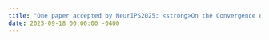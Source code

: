 ```yaml
---
title: "One paper accepted by NeurIPS2025: <strong>On the Convergence of Stochastic Smoothed Multi-Level Compositional Gradient Descent Ascent</strong>"
date: 2025-09-18 00:00:00 -0400
---
```

